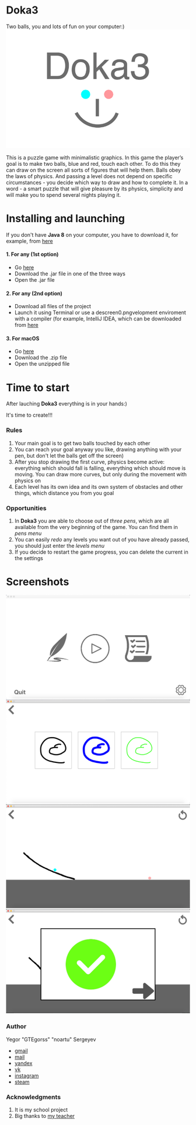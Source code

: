 # Doka3
Two balls, you and lots of fun on your computer:)
![iHaveAnIdea](https://github.com/GTEgorss/Doka3/blob/master/src/media/opening.jpg)

  This is a puzzle game with minimalistic graphics. In this game the player’s goal is to make two balls, blue and red, touch each other. To do this they can draw on the screen all sorts of figures that will help them. Balls obey the laws of physics. And passing a level does not depend on specific circumstances - you decide which way to draw and how to complete it.
In a word - a smart puzzle that will give pleasure by its physics, simplicity and will make you to spend several nights playing it.

# Installing and launching
If you don't have **Java 8** on your computer, you have to download it, for example, from [here](https://www.oracle.com/technetwork/java/javase/downloads/jdk8-downloads-2133151.html)
#### 1. For any (1st option)
  - Go [here](https://github.com/GTEgorss/Doka3/releases/tag/v1.0)
  - Download the .jar file in one of the three ways
  - Open the .jar file
#### 2. For any (2nd option)
  - Download all files of the project
  - Launch it using Terminal or use a descreen0.pngvelopment enviroment with a compiler (for example, IntelliJ IDEA, which can be downloaded from [here](https://www.jetbrains.com/idea/#chooseYourEdition) 
#### 3. For macOS
  - Go [here](https://github.com/GTEgorss/Doka3/releases/tag/v1.0.1)
  - Download the .zip file
  - Open the unzipped file
  
# Time to start
After lauching **Doka3** everything is in your hands:)
<p>It's time to create!!!</p>

### Rules
1. Your main goal is to get two balls touched by each other
2. You can reach your goal anyway you like, drawing anything with your pen, but don't let the balls get off the screen)
3. After you stop drawing the first curve, physics become active: everything which should fall is falling, everything which should move is moving. You can draw more curves, but only during the movement with physics on
4. Each level has its own idea and its own system of obstacles and other things, which distance you from you goal
### Opportunities 
 1. In **Doka3** you are able to choose out of *three pens*, which are all available from the very beginning of the game. You can find them in *pens menu*
 2. You can easily *redo* any levels you want out of you have already passed, you should just enter the *levels menu*
 3. If you decide to restart the game progress, you can delete the current in the settings 
 
# Screenshots
![screen0](https://github.com/GTEgorss/Doka3/blob/master/src/screen0.png)
![screen1](https://github.com/GTEgorss/Doka3/blob/master/src/screen1.png)
![screen2](https://github.com/GTEgorss/Doka3/blob/master/src/screen2.png)
![screen3](https://github.com/GTEgorss/Doka3/blob/master/src/screen3.png)
### Author
Yegor "GTEgorss" "noartu" Sergeyev
- [gmail](noartu@gmail.com)
- [mail](noartu@mail.ru)
- [yandex](noartu@yandex.ru)
- [vk](https://vk.com/noartu)
- [instagram](https://instagram.com/gtegorss)
- [steam](https://steamcommunity.com/id/gtegorss/)

### Acknowledgments
1. It is my school project
2. Big thanks to [my teacher](http://polarnick.com/index_ru.html)

